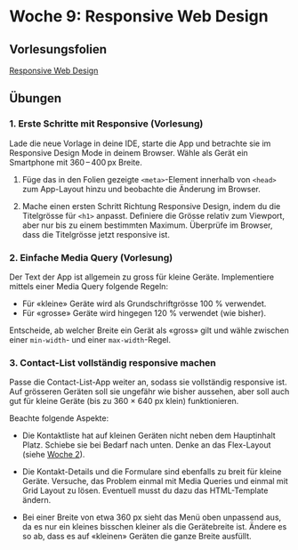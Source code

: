 # Woche 9: Responsive Web Design

## Vorlesungsfolien

[Responsive Web Design](Responsive%20Web%20Design.pdf)


## Übungen

### 1. Erste Schritte mit Responsive (Vorlesung)

Lade die neue Vorlage in deine IDE, starte die App und betrachte sie im Responsive Design Mode in deinem Browser.
Wähle als Gerät ein Smartphone mit 360 – 400 px Breite.

1. Füge das in den Folien gezeigte `<meta>`-Element innerhalb von `<head>` zum App-Layout hinzu und beobachte die Änderung im Browser.

2. Mache einen ersten Schritt Richtung Responsive Design, indem du die Titelgrösse für `<h1>` anpasst. Definiere die
   Grösse relativ zum Viewport, aber nur bis zu einem bestimmten Maximum. 
   Überprüfe im Browser, dass die Titelgrösse jetzt responsive ist.



### 2. Einfache Media Query (Vorlesung)

Der Text der App ist allgemein zu gross für kleine Geräte. Implementiere mittels einer Media Query folgende Regeln:

* Für «kleine» Geräte wird als Grundschriftgrösse 100 % verwendet.
* Für «grosse» Geräte wird hingegen 120 % verwendet (wie bisher).

Entscheide, ab welcher Breite ein Gerät als «gross» gilt und wähle zwischen einer `min-width`- und einer `max-width`-Regel.


### 3. Contact-List vollständig responsive machen

Passe die Contact-List-App weiter an, sodass sie vollständig responsive ist. Auf grösseren Geräten soll sie ungefähr
wie bisher aussehen, aber soll auch gut für kleine Geräte (bis zu 360 × 640 px klein) funktionieren.

Beachte folgende Aspekte:

* Die Kontaktliste hat auf kleinen Geräten nicht neben dem Hauptinhalt Platz. Schiebe sie bei Bedarf nach unten.
  Denke an das Flex-Layout (siehe [Woche 2](../Woche%2002%20CSS)).

* Die Kontakt-Details und die Formulare sind ebenfalls zu breit für kleine Geräte. 
  Versuche, das Problem einmal mit Media Queries und einmal mit Grid Layout zu lösen.
  Eventuell musst du dazu das HTML-Template ändern.

* Bei einer Breite von etwa 360 px sieht das Menü oben unpassend aus, da es nur ein kleines bisschen kleiner als die 
  Gerätebreite ist. Ändere es so ab, dass es auf «kleinen» Geräten die ganze Breite ausfüllt.
